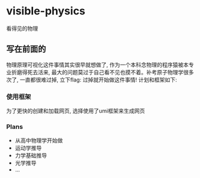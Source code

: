# visible-physics

看得见的物理

## 写在前面的

物理原理可视化这件事情其实很早就想做了, 作为一个本科念物理的程序猿被本专业折磨得死去活来, 最大的问题莫过于自己看不见也摸不着。补考原子物理学很多次了, 一直都很难过掉, 立下flag: 过掉就开始做这件事情! 计划和框架如下:

### 使用框架

为了更快的创建和加载网页, 选择使用了umi框架来生成网页

### Plans

- 从高中物理学开始做
- 运动学推导
- 力学基础推导
- 光学推导
- ...
